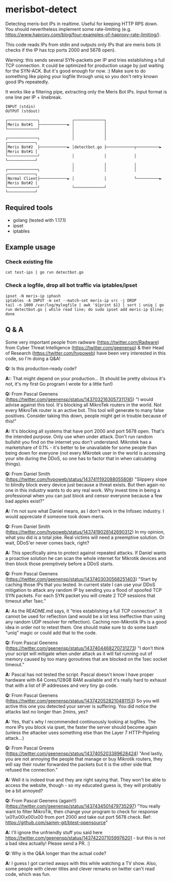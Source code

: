 # merisbot-detect
Detecting meris-bot IPs in realtime. Useful for keeping HTTP RPS down.
You should nevertheless implement some rate-limiting (e.g. https://www.haproxy.com/blog/four-examples-of-haproxy-rate-limiting/).

This code reads IPs from stdin and outputs only IPs that are meris bots (it checks if the IP has tcp ports 2000 and 5678 open).

Warning: this sends several SYN-packets per IP and tries establishing a full TCP connection.
It could be optimized for production usage by just waiting for the SYN-ACK. But it's good enough for now. :)
Make sure to do something like piping your logfile through uniq so you don't retry known good IPs repeatedly.

It works like a filtering pipe, extracting only the Meris Bot IPs. Input format is one line per IP + linebreak.

```
INPUT (stdin)                                                          OUTPUT (stdout)

┌─────────────┐              ┌─────────────┐
│Meris Bot#1  ├────────────► │             │
└─────────────┘              │             │
                             │             │
┌─────────────┐              │             │                          ┌────────────┐
│Meris Bot#2  ├────────────► │detectbot.go ├────────────┬──────────►  │Meris Bot#1 │
└─────────────┘              │             │            │             └────────────┘
                             │             │            │
┌─────────────┐              │             │            │             ┌────────────┐
│Normal Client├────────────► │             │            └──────────►  │Meris Bot#2 │
└─────────────┘              └─────────────┘                          └────────────┘
```

## Required tools
- golang (tested with 1.17.1)
- ipset
- iptables

## Example usage

### Check existing file
```
cat test-ips | go run detectbot.go
```

### Check a logfile, drop all bot traffic via iptables/ipset
```
ipset -N meris-ip iphash
iptables -A INPUT -m set --match-set meris-ip src -j DROP
tail -n 1000 /var/log/mylogfile | awk '${print $1} | sort | uniq | go run detectbot.go | while read line; do sudo ipset add meris-ip $line; done
```


## Q & A

Some very important people from radware (https://twitter.com/Radware) from Cyber Threat Intelligence (https://twitter.com/geenensp) & their Head of Research (https://twitter.com/hypoweb) have been very interested in this code, so I'm doing a Q&A!

**Q:** Is this production-ready code?

**A:**: That might depend on your production... (It should be pretty obvious it's not, it's my first Go program I wrote for a little fun!)


**Q:** From Pascal Geenens (https://twitter.com/geenensp/status/1437032163057311745)
"I would advise against this tool. It's blocking all MikroTek routers in the world. Not every MikroTek router is an active bot. This tool will generate to many false positives. Consider taking this down, people might get in trouble because of this!"

**A:** It's blocking all systems that have port 2000 and port 5678 open. That's the intended purpose. Only use when under attack. Don't run random bullshit you find on the internet you don't understand. Mikrotek has a marketshare of 0.1% - it's better to be unavailable for some people than being down for everyone (not every Mikrotek user in the world is accessing your site during the DDoS, so one has to factor that in when calculating things).


**Q:** From Daniel Smith (https://twitter.com/hypoweb/status/1437411192088055808)
"Slippery slope to blindly block every device just because a threat exists. But then again no one in this industry wants to do any real work. Why invest time in being a professional when you can just block and censor everyone because a few bad apples exist?"

**A:** I'm not sure what Daniel means, as I don't work in the Infosec industry. I would appreciate if someone took down meris.


**Q:** From Daniel Smith (https://twitter.com/hypoweb/status/1437419028142690312)
In my opinion, what you did is a total joke. Real victims will need a preemptive solution.  Or wait, DDoS'er never comes back, right?
 
**A:** This specifically aims to protect against repeated attacks. If Daniel wants a proactive solution he can scan the whole internet for Mikrotik devices and then block those premptively before a DDoS starts.


**Q:** From Pascal Geenens (https://twitter.com/geenensp/status/1437403030568251403)
"Start by caching those IPs that you tested. In current state I can use your DDoS mitigation to attack any random IP by sending you a flood of spoofed TCP SYN packets. For each SYN packet you will create 2 TCP sessions that timeout after 1sec."

**A:** As the README.md says, it "tries establishing a full TCP connection". It cannot be used for reflection (and would be a lot less ineffective than using any random UDP resolver for reflection). Caching non-Mikrotik IPs is a good idea in order not to retest them. One should make sure to do some bash "uniq" magic or could add that to the code.


**Q:** From Pascal Geenens (https://twitter.com/geenensp/status/1437404468270731273)
"I don’t think your script will mitigate when under attack as it will fail running out of memory caused by too many goroutines that are blocked on the 1sec socket timeout."

**A:** Pascal has not tested the script. Pascal doesn't know I have proper hardware with 64 Cores/128GB RAM available and it's really hard to exhaust that with a list of IP addresses and very tiny go code.


**Q:** From Pascal Geenens (https://twitter.com/geenensp/status/1437420528210481153)
So you will active this one you detected your server is suffering. You did notice the attacks last no longer than 2mins, yes?
 
**A:** Yes, that's why I recommended continuously looking at logfiles. The more IPs you block via ipset, the faster the server should become again (unless the attacker uses something else than the Layer 7 HTTP-Pipeling attack...)


**Q:** From Pascal Greens (https://twitter.com/geenensp/status/1437405203389628424)
"And lastly, you are not annoying the people that manage or buy Mikrotik routers, they will say their router forwarded the packets but it is the other side that refused the connection."

**A:** Well it is indeed true and they are right saying that. They won't be able to access the website, though - so my educated guess is, they will probably be a bit annoyed? 


**Q:** From Pascal Geenens (again!!) (https://twitter.com/geenensp/status/1437434501479735297)
"You really want to filter MikroTik, then change your program to check for response  \x01\x00\x00\x00 from port 2000 and take out port 5678 check.  Ref: https://github.com/samm-git/btest-opensource"

**A:** I'll ignore the unfriendly stuff you said here https://twitter.com/geenensp/status/1437422071059976201 - but this is not a bad idea actually! Please send a PR. :)


**Q:** Why is the Q&A longer than the actual code?

**A:** I guess I got carried aways with this while watching a TV show. Also, some people with clever titles and clever remarks on twitter can't read code, which was fun.
